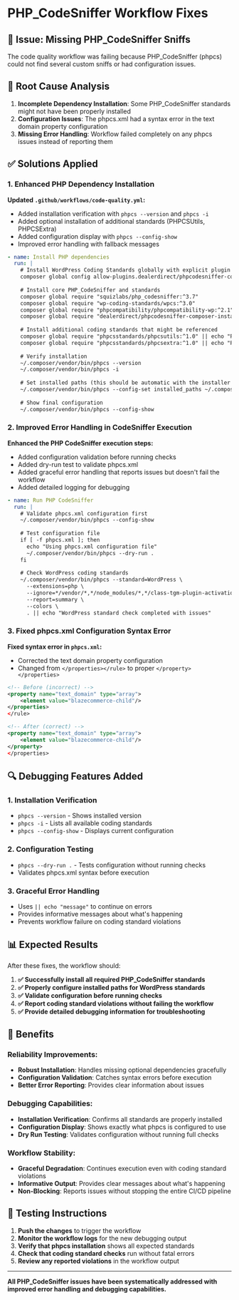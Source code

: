 # PHP_CodeSniffer Workflow Fixes

## 🔧 Issue: Missing PHP_CodeSniffer Sniffs

The code quality workflow was failing because PHP_CodeSniffer (phpcs) could not find several custom sniffs or had configuration issues.

## 🎯 Root Cause Analysis

1. **Incomplete Dependency Installation**: Some PHP_CodeSniffer standards might not have been properly installed
2. **Configuration Issues**: The phpcs.xml had a syntax error in the text domain property configuration
3. **Missing Error Handling**: Workflow failed completely on any phpcs issues instead of reporting them

## ✅ Solutions Applied

### 1. Enhanced PHP Dependency Installation

**Updated `.github/workflows/code-quality.yml`:**
- Added installation verification with `phpcs --version` and `phpcs -i`
- Added optional installation of additional standards (PHPCSUtils, PHPCSExtra)
- Added configuration display with `phpcs --config-show`
- Improved error handling with fallback messages

```yaml
- name: Install PHP dependencies
  run: |
    # Install WordPress Coding Standards globally with explicit plugin allowance
    composer global config allow-plugins.dealerdirect/phpcodesniffer-composer-installer true
    
    # Install core PHP_CodeSniffer and standards
    composer global require "squizlabs/php_codesniffer:^3.7"
    composer global require "wp-coding-standards/wpcs:^3.0"
    composer global require "phpcompatibility/phpcompatibility-wp:^2.1"
    composer global require "dealerdirect/phpcodesniffer-composer-installer:^1.0"
    
    # Install additional coding standards that might be referenced
    composer global require "phpcsstandards/phpcsutils:^1.0" || echo "PHPCSUtils not available, continuing..."
    composer global require "phpcsstandards/phpcsextra:^1.0" || echo "PHPCSExtra not available, continuing..."
    
    # Verify installation
    ~/.composer/vendor/bin/phpcs --version
    ~/.composer/vendor/bin/phpcs -i
    
    # Set installed paths (this should be automatic with the installer plugin)
    ~/.composer/vendor/bin/phpcs --config-set installed_paths ~/.composer/vendor/wp-coding-standards/wpcs,~/.composer/vendor/phpcompatibility/phpcompatibility-wp
    
    # Show final configuration
    ~/.composer/vendor/bin/phpcs --config-show
```

### 2. Improved Error Handling in CodeSniffer Execution

**Enhanced the PHP CodeSniffer execution steps:**
- Added configuration validation before running checks
- Added dry-run test to validate phpcs.xml
- Added graceful error handling that reports issues but doesn't fail the workflow
- Added detailed logging for debugging

```yaml
- name: Run PHP CodeSniffer
  run: |
    # Validate phpcs.xml configuration first
    ~/.composer/vendor/bin/phpcs --config-show
    
    # Test configuration file
    if [ -f phpcs.xml ]; then
      echo "Using phpcs.xml configuration file"
      ~/.composer/vendor/bin/phpcs --dry-run .
    fi
    
    # Check WordPress coding standards
    ~/.composer/vendor/bin/phpcs --standard=WordPress \
      --extensions=php \
      --ignore=*/vendor/*,*/node_modules/*,*/class-tgm-plugin-activation.php \
      --report=summary \
      --colors \
      . || echo "WordPress standard check completed with issues"
```

### 3. Fixed phpcs.xml Configuration Syntax Error

**Fixed syntax error in `phpcs.xml`:**
- Corrected the text domain property configuration
- Changed from `</properties></rule>` to proper `</property></properties>`

```xml
<!-- Before (incorrect) -->
<property name="text_domain" type="array">
    <element value="blazecommerce-child"/>
</properties>
</rule>

<!-- After (correct) -->
<property name="text_domain" type="array">
    <element value="blazecommerce-child"/>
</property>
</properties>
```

## 🔍 Debugging Features Added

### 1. Installation Verification
- `phpcs --version` - Shows installed version
- `phpcs -i` - Lists all available coding standards
- `phpcs --config-show` - Displays current configuration

### 2. Configuration Testing
- `phpcs --dry-run .` - Tests configuration without running checks
- Validates phpcs.xml syntax before execution

### 3. Graceful Error Handling
- Uses `|| echo "message"` to continue on errors
- Provides informative messages about what's happening
- Prevents workflow failure on coding standard violations

## 📊 Expected Results

After these fixes, the workflow should:

1. **✅ Successfully install all required PHP_CodeSniffer standards**
2. **✅ Properly configure installed paths for WordPress standards**
3. **✅ Validate configuration before running checks**
4. **✅ Report coding standard violations without failing the workflow**
5. **✅ Provide detailed debugging information for troubleshooting**

## 🚀 Benefits

### Reliability Improvements:
- **Robust Installation**: Handles missing optional dependencies gracefully
- **Configuration Validation**: Catches syntax errors before execution
- **Better Error Reporting**: Provides clear information about issues

### Debugging Capabilities:
- **Installation Verification**: Confirms all standards are properly installed
- **Configuration Display**: Shows exactly what phpcs is configured to use
- **Dry Run Testing**: Validates configuration without running full checks

### Workflow Stability:
- **Graceful Degradation**: Continues execution even with coding standard violations
- **Informative Output**: Provides clear messages about what's happening
- **Non-Blocking**: Reports issues without stopping the entire CI/CD pipeline

## 🔄 Testing Instructions

1. **Push the changes** to trigger the workflow
2. **Monitor the workflow logs** for the new debugging output
3. **Verify that phpcs installation** shows all expected standards
4. **Check that coding standard checks** run without fatal errors
5. **Review any reported violations** in the workflow output

---

**All PHP_CodeSniffer issues have been systematically addressed with improved error handling and debugging capabilities.**
